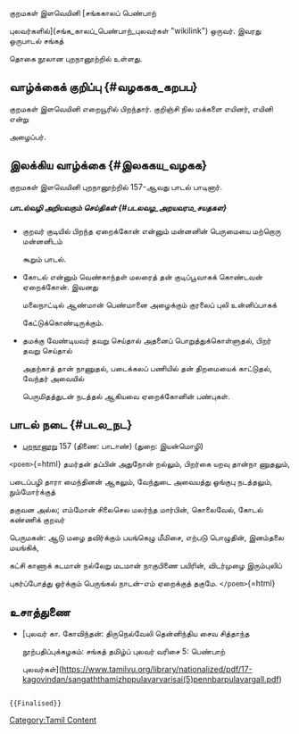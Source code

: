 குறமகள் இளவெயினி [சங்ககாலப் பெண்பாற்
புலவர்களில்](சங்க_காலப்_பெண்பாற்_புலவர்கள் "wikilink") ஒருவர். இவரது ஒருபாடல் சங்கத்
தொகை நூலான புறநானூற்றில் உள்ளது.

## வாழ்க்கைக் குறிப்பு {#வழககக_கறபப}

குறமகள் இளவெயினி எறையூரில் பிறந்தார். குறிஞ்சி நில மக்களை எயினர், எயினி என்று
அழைப்பர்.

## இலக்கிய வாழ்க்கை {#இலககய_வழகக}

குறமகள் இளவெயினி புறநானூற்றில் 157-ஆவது பாடல் பாடினார்.

##### பாடல்வழி அறியவரும் செய்திகள் {#படலவழ_அறயவரம_சயதகள}

-   குறவர் குடியில் பிறந்த ஏறைக்கோன் என்னும் மன்னனின் பெருமையை மற்றொரு மன்னனிடம்
    கூறும் பாடல்.
-   கோடல் என்னும் வெண்காந்தள் மலரைத் தன் குடிப்பூவாகக் கொண்டவன் ஏறைக்கோன். இவனது
    மலைநாட்டில் ஆண்மான் பெண்மானை அழைக்கும் குரலைப் புலி உன்னிப்பாகக்
    கேட்டுக்கொண்டிருக்கும்.
-   தமக்கு வேண்டியவர் தவறு செய்தால் அதனைப் பொறுத்துக்கொள்ளுதல், பிறர் தவறு செய்தால்
    அதற்காத் தான் நாணுதல், படைக்கலப் பணியில் தன் திறமையைக் காட்டுதல், வேந்தர் அவையில்
    பெருமிதத்துடன் நடத்தல் ஆகியவை ஏறைக்கோனின் பண்புகள்.

## பாடல் நடை {#படல_நட}

-   [புறநானூறு](புறநானூறு "wikilink") 157 (திணை: பாடாண்) (துறை: இயன்மொழி)

`<poem>`{=html} தமர்தன் தப்பின் அதுநோன் றல்லும், பிறர்கை யறவு தான்நா ணுதலும்,
படைப்பழி தாரா மைந்தினன் ஆகலும், வேந்துடை அவையத்து ஓங்குபு நடத்தலும், நும்மோர்க்குத்
தகுவன அல்ல; எம்மோன் சிலைசெல மலர்ந்த மார்பின், கொலைவேல், கோடல் கண்ணிக் குறவர்
பெருமகன்: ஆடு மழை தவிர்க்கும் பயங்கெழு மீமிசை, எற்படு பொழுதின், இனம்தலை மயங்கிக்,
கட்சி காணாக் கடமான் நல்லேறு மடமான் நாகுபிணை பயிரின், விடர்முழை இரும்புலிப்
புகர்ப்போத்து ஓர்க்கும் பெருங்கல் நாடன்-எம் ஏறைக்குத் தகுமே. `</poem>`{=html}

## உசாத்துணை

-   [புலவர் கா. கோவிந்தன்: திருநெல்வேலி தென்னிந்திய சைவ சித்தாந்த
    நூற்பதிப்புக்கழகம்: சங்கத் தமிழ்ப் புலவர் வரிசை 5: பெண்பாற்
    புலவர்கள்](https://www.tamilvu.org/library/nationalized/pdf/17-kagovindan/sangaththamizhppulavarvarisai(5)pennbarpulavargall.pdf)

```{=mediawiki}
{{Finalised}}
```
[Category:Tamil Content](Category:Tamil_Content "wikilink")
